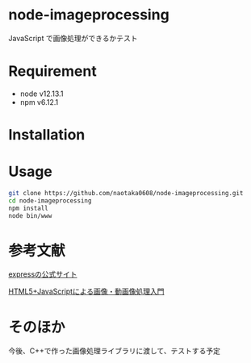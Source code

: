 # node-imageprocessing

JavaScript で画像処理ができるかテスト

# Requirement

* node v12.13.1
* npm v6.12.1

# Installation


# Usage

```bash
git clone https://github.com/naotaka0608/node-imageprocessing.git
cd node-imageprocessing
npm install
node bin/www
```

# 参考文献
[expressの公式サイト](https://expressjs.com/)

[HTML5+JavaScriptによる画像・動画像処理入門](https://www.amazon.co.jp/HTML5-JavaScript%E3%81%AB%E3%82%88%E3%82%8B%E7%94%BB%E5%83%8F%E3%83%BB%E5%8B%95%E7%94%BB%E5%83%8F%E5%87%A6%E7%90%86%E5%85%A5%E9%96%80-%E6%9D%BE%E7%94%B0-%E6%99%83%E4%B8%80/dp/4877833218/ref=sr_1_6?__mk_ja_JP=%E3%82%AB%E3%82%BF%E3%82%AB%E3%83%8A&dchild=1&keywords=html5+%E7%94%BB%E5%83%8F%E5%87%A6%E7%90%86&qid=1586697856&sr=8-6)


# そのほか

今後、C++で作った画像処理ライブラリに渡して、テストする予定
